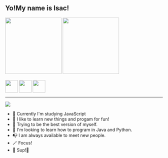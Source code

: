 <h2>Yo!My name is Isac!</h2>
<div>
  <img height="180cm" src="https://github-readme-stats.vercel.app/api?username=rasquirrel&theme=city_lights&show_icons=true"/>
  <img height="180cm" src="https://github-readme-stats.vercel.app/api/top-langs/?username=rasquirrel&layout=compact&theme=city_lights"/>
</div>
<div style="display: inline_block"><br>
   <img align="center" height="40px" src="https://cdn.jsdelivr.net/gh/devicons/devicon/icons/javascript/javascript-original.svg" />
   <img align="center" height="40px" src="https://cdn.jsdelivr.net/gh/devicons/devicon/icons/html5/html5-original.svg" />
   <img align="center" height="40px" src="https://cdn.jsdelivr.net/gh/devicons/devicon/icons/css3/css3-original.svg" />
   <img align="right"  height="40px" src"https://
</div>
<hr>
<a href="https://www.instagram.com/isac_rasquirrel/"><img src="https://img.shields.io/badge/Instagram-E4405F?style=for-the-badge&logo=instagram&logoColor=white"/></a>

          
- 📓 Currently I'm studying JavaScript
- 🙂 I like to learn new things and progam for fun!
- 🍂 Trying to be the best version of myself.
- 🧭 I'm looking to learn how to program in Java and Python.
- 📭 I am always available to meet new people.
- 🪄 Focus! 
- 🐧 Sup!👋





<!---
- 👋 Hi, I’m @Rasquirrel, I'm 15, I'm studying JavaScript, I like to learn new things and program for fun!
- 🍂 My current operating system is Pop OS!
- 📭 If you want talk with me, send a e-mail to jose-0A4@protonmail.com, I am always available to meet new people.
- 🐧 Sup!
 --->


<!---
PurplleHaze/PurplleHaze is a ✨ special ✨ repository because its `README.md` (this file) appears on your GitHub profile.
You can click the Preview link to take a look at your changes.
--->
